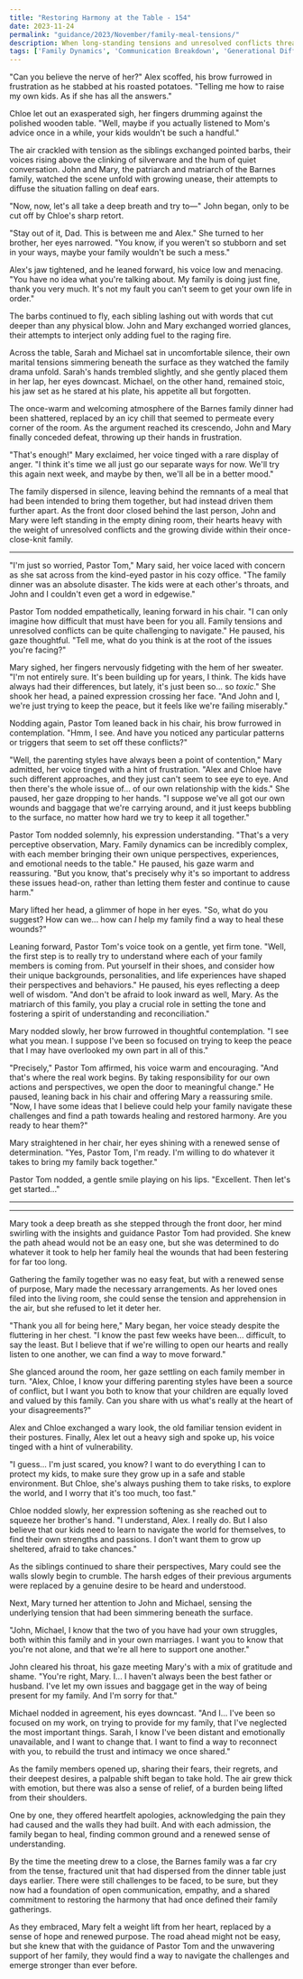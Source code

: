 ```yaml
---
title: "Restoring Harmony at the Table - 154"
date: 2023-11-24
permalink: "guidance/2023/November/family-meal-tensions/"
description: When long-standing tensions and unresolved conflicts threaten to disrupt the weekly family dinner, a couple seeks guidance from Pastor Tom Rhodes to help them navigate the emotional and relational challenges and find a path towards healing and restored harmony.
tags: ['Family Dynamics', 'Communication Breakdown', 'Generational Differences', 'Forgiveness and Reconciliation', 'Pastoral Guidance']
---
```

"Can you believe the nerve of her?" Alex scoffed, his brow furrowed in frustration as he stabbed at his roasted potatoes. "Telling me how to raise my own kids. As if she has all the answers."

Chloe let out an exasperated sigh, her fingers drumming against the polished wooden table. "Well, maybe if you actually listened to Mom's advice once in a while, your kids wouldn't be such a handful."

The air crackled with tension as the siblings exchanged pointed barbs, their voices rising above the clinking of silverware and the hum of quiet conversation. John and Mary, the patriarch and matriarch of the Barnes family, watched the scene unfold with growing unease, their attempts to diffuse the situation falling on deaf ears.

"Now, now, let's all take a deep breath and try to—" John began, only to be cut off by Chloe's sharp retort.

"Stay out of it, Dad. This is between me and Alex." She turned to her brother, her eyes narrowed. "You know, if you weren't so stubborn and set in your ways, maybe your family wouldn't be such a mess."

Alex's jaw tightened, and he leaned forward, his voice low and menacing. "You have no idea what you're talking about. My family is doing just fine, thank you very much. It's not my fault you can't seem to get your own life in order."

The barbs continued to fly, each sibling lashing out with words that cut deeper than any physical blow. John and Mary exchanged worried glances, their attempts to interject only adding fuel to the raging fire.

Across the table, Sarah and Michael sat in uncomfortable silence, their own marital tensions simmering beneath the surface as they watched the family drama unfold. Sarah's hands trembled slightly, and she gently placed them in her lap, her eyes downcast. Michael, on the other hand, remained stoic, his jaw set as he stared at his plate, his appetite all but forgotten.

The once-warm and welcoming atmosphere of the Barnes family dinner had been shattered, replaced by an icy chill that seemed to permeate every corner of the room. As the argument reached its crescendo, John and Mary finally conceded defeat, throwing up their hands in frustration.

"That's enough!" Mary exclaimed, her voice tinged with a rare display of anger. "I think it's time we all just go our separate ways for now. We'll try this again next week, and maybe by then, we'll all be in a better mood."

The family dispersed in silence, leaving behind the remnants of a meal that had been intended to bring them together, but had instead driven them further apart. As the front door closed behind the last person, John and Mary were left standing in the empty dining room, their hearts heavy with the weight of unresolved conflicts and the growing divide within their once-close-knit family.

***

"I'm just so worried, Pastor Tom," Mary said, her voice laced with concern as she sat across from the kind-eyed pastor in his cozy office. "The family dinner was an absolute disaster. The kids were at each other's throats, and John and I couldn't even get a word in edgewise."

Pastor Tom nodded empathetically, leaning forward in his chair. "I can only imagine how difficult that must have been for you all. Family tensions and unresolved conflicts can be quite challenging to navigate." He paused, his gaze thoughtful. "Tell me, what do you think is at the root of the issues you're facing?"

Mary sighed, her fingers nervously fidgeting with the hem of her sweater. "I'm not entirely sure. It's been building up for years, I think. The kids have always had their differences, but lately, it's just been so... so _toxic_." She shook her head, a pained expression crossing her face. "And John and I, we're just trying to keep the peace, but it feels like we're failing miserably."

Nodding again, Pastor Tom leaned back in his chair, his brow furrowed in contemplation. "Hmm, I see. And have you noticed any particular patterns or triggers that seem to set off these conflicts?"

"Well, the parenting styles have always been a point of contention," Mary admitted, her voice tinged with a hint of frustration. "Alex and Chloe have such different approaches, and they just can't seem to see eye to eye. And then there's the whole issue of... of our own relationship with the kids." She paused, her gaze dropping to her hands. "I suppose we've all got our own wounds and baggage that we're carrying around, and it just keeps bubbling to the surface, no matter how hard we try to keep it all together."

Pastor Tom nodded solemnly, his expression understanding. "That's a very perceptive observation, Mary. Family dynamics can be incredibly complex, with each member bringing their own unique perspectives, experiences, and emotional needs to the table." He paused, his gaze warm and reassuring. "But you know, that's precisely why it's so important to address these issues head-on, rather than letting them fester and continue to cause harm."

Mary lifted her head, a glimmer of hope in her eyes. "So, what do you suggest? How can we... how can _I_ help my family find a way to heal these wounds?"

Leaning forward, Pastor Tom's voice took on a gentle, yet firm tone. "Well, the first step is to really try to understand where each of your family members is coming from. Put yourself in their shoes, and consider how their unique backgrounds, personalities, and life experiences have shaped their perspectives and behaviors." He paused, his eyes reflecting a deep well of wisdom. "And don't be afraid to look inward as well, Mary. As the matriarch of this family, you play a crucial role in setting the tone and fostering a spirit of understanding and reconciliation."

Mary nodded slowly, her brow furrowed in thoughtful contemplation. "I see what you mean. I suppose I've been so focused on trying to keep the peace that I may have overlooked my own part in all of this."

"Precisely," Pastor Tom affirmed, his voice warm and encouraging. "And that's where the real work begins. By taking responsibility for our own actions and perspectives, we open the door to meaningful change." He paused, leaning back in his chair and offering Mary a reassuring smile. "Now, I have some ideas that I believe could help your family navigate these challenges and find a path towards healing and restored harmony. Are you ready to hear them?"

Mary straightened in her chair, her eyes shining with a renewed sense of determination. "Yes, Pastor Tom, I'm ready. I'm willing to do whatever it takes to bring my family back together."

Pastor Tom nodded, a gentle smile playing on his lips. "Excellent. Then let's get started..."

***

***

Mary took a deep breath as she stepped through the front door, her mind swirling with the insights and guidance Pastor Tom had provided. She knew the path ahead would not be an easy one, but she was determined to do whatever it took to help her family heal the wounds that had been festering for far too long.

Gathering the family together was no easy feat, but with a renewed sense of purpose, Mary made the necessary arrangements. As her loved ones filed into the living room, she could sense the tension and apprehension in the air, but she refused to let it deter her.

"Thank you all for being here," Mary began, her voice steady despite the fluttering in her chest. "I know the past few weeks have been... difficult, to say the least. But I believe that if we're willing to open our hearts and really listen to one another, we can find a way to move forward."

She glanced around the room, her gaze settling on each family member in turn. "Alex, Chloe, I know your differing parenting styles have been a source of conflict, but I want you both to know that your children are equally loved and valued by this family. Can you share with us what's really at the heart of your disagreements?"

Alex and Chloe exchanged a wary look, the old familiar tension evident in their postures. Finally, Alex let out a heavy sigh and spoke up, his voice tinged with a hint of vulnerability.

"I guess... I'm just scared, you know? I want to do everything I can to protect my kids, to make sure they grow up in a safe and stable environment. But Chloe, she's always pushing them to take risks, to explore the world, and I worry that it's too much, too fast."

Chloe nodded slowly, her expression softening as she reached out to squeeze her brother's hand. "I understand, Alex. I really do. But I also believe that our kids need to learn to navigate the world for themselves, to find their own strengths and passions. I don't want them to grow up sheltered, afraid to take chances."

As the siblings continued to share their perspectives, Mary could see the walls slowly begin to crumble. The harsh edges of their previous arguments were replaced by a genuine desire to be heard and understood.

Next, Mary turned her attention to John and Michael, sensing the underlying tension that had been simmering beneath the surface.

"John, Michael, I know that the two of you have had your own struggles, both within this family and in your own marriages. I want you to know that you're not alone, and that we're all here to support one another."

John cleared his throat, his gaze meeting Mary's with a mix of gratitude and shame. "You're right, Mary. I... I haven't always been the best father or husband. I've let my own issues and baggage get in the way of being present for my family. And I'm sorry for that."

Michael nodded in agreement, his eyes downcast. "And I... I've been so focused on my work, on trying to provide for my family, that I've neglected the most important things. Sarah, I know I've been distant and emotionally unavailable, and I want to change that. I want to find a way to reconnect with you, to rebuild the trust and intimacy we once shared."

As the family members opened up, sharing their fears, their regrets, and their deepest desires, a palpable shift began to take hold. The air grew thick with emotion, but there was also a sense of relief, of a burden being lifted from their shoulders.

One by one, they offered heartfelt apologies, acknowledging the pain they had caused and the walls they had built. And with each admission, the family began to heal, finding common ground and a renewed sense of understanding.

By the time the meeting drew to a close, the Barnes family was a far cry from the tense, fractured unit that had dispersed from the dinner table just days earlier. There were still challenges to be faced, to be sure, but they now had a foundation of open communication, empathy, and a shared commitment to restoring the harmony that had once defined their family gatherings.

As they embraced, Mary felt a weight lift from her heart, replaced by a sense of hope and renewed purpose. The road ahead might not be easy, but she knew that with the guidance of Pastor Tom and the unwavering support of her family, they would find a way to navigate the challenges and emerge stronger than ever before.

